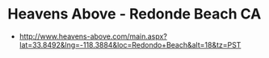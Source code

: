 <!-- TITLE: Astronomy -->
<!-- SUBTITLE: A quick summary of Astronomy -->

# Heavens Above - Redonde Beach CA
* http://www.heavens-above.com/main.aspx?lat=33.8492&lng=-118.3884&loc=Redondo+Beach&alt=18&tz=PST
